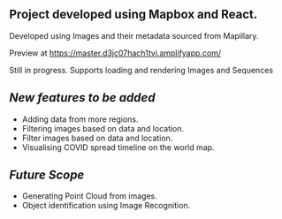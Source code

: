 ## Project developed using Mapbox and React.
 Developed using Images and their metadata sourced from Mapillary.
 
 Preview at https://master.d3jc07hach1tvj.amplifyapp.com/

 Still in progress. Supports loading and rendering Images and Sequences

## *New features to be added* 
- Adding data from more regions.
- Filtering images based on data and location.
- Filter images based on data and location.
- Visualising COVID spread timeline on the world map.

## *Future Scope*
- Generating Point Cloud from images.
- Object identification using Image Recognition.
